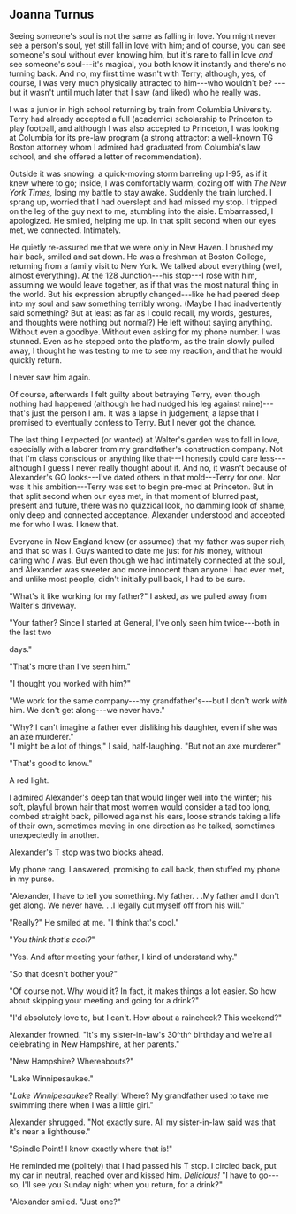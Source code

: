## Joanna Turnus

Seeing someone's soul is not the same as falling in love. You might
never see a person's soul, yet still fall in love with him; and of
course, you can see someone's soul without ever knowing him, but it's
rare to fall in love *and* see someone's soul---it's magical, you both
know it instantly and there's no turning back. And no, my first time
wasn't with Terry; although, yes, of course, I was very much physically
attracted to him---who wouldn't be? ---but it wasn't until much later
that I saw (and liked) who he really was.

I was a junior in high school returning by train from Columbia
University. Terry had already accepted a full (academic) scholarship to
Princeton to play football, and although I was also accepted to
Princeton, I was looking at Columbia for its pre-law program (a strong
attractor: a well-known TG Boston attorney whom I admired had graduated
from Columbia's law school, and she offered a letter of recommendation).

Outside it was snowing: a quick-moving storm barreling up I-95, as if it
knew where to go; inside, I was comfortably warm, dozing off with *The
New York Times,* losing my battle to stay awake. Suddenly the train
lurched. I sprang up, worried that I had overslept and had missed my
stop. I tripped on the leg of the guy next to me, stumbling into the
aisle. Embarrassed, I apologized. He smiled, helping me up. In that
split second when our eyes met, we connected. Intimately.

He quietly re-assured me that we were only in New Haven. I brushed my
hair back, smiled and sat down. He was a freshman at Boston College,
returning from a family visit to New York. We talked about everything
(well, almost everything). At the 128 Junction---his stop---I rose with
him, assuming we would leave together, as if that was the most natural
thing in the world. But his expression abruptly changed---like he had
peered deep into my soul and saw something terribly wrong. (Maybe I had
inadvertently said something? But at least as far as I could recall, my
words, gestures, and thoughts were nothing but normal?) He left without
saying anything. Without even a goodbye. Without even asking for my
phone number. I was stunned. Even as he stepped onto the platform, as
the train slowly pulled away, I thought he was testing to me to see my
reaction, and that he would quickly return.

I never saw him again.

Of course, afterwards I felt guilty about betraying Terry, even though
nothing had happened (although he had nudged his leg against
mine)---that's just the person I am. It was a lapse in judgement; a
lapse that I promised to eventually confess to Terry. But I never got
the chance.

The last thing I expected (or wanted) at Walter's garden was to fall in
love, especially with a laborer from my grandfather's construction
company. Not that I'm class conscious or anything like that---I honestly
could care less---although I guess I never really thought about it. And
no, it wasn't because of Alexander's GQ looks---I've dated others in
that mold---Terry for one. Nor was it his ambition---Terry was set to
begin pre-med at Princeton. But in that split second when our eyes met,
in that moment of blurred past, present and future, there was no
quizzical look, no damming look of shame, only deep and connected
acceptance. Alexander understood and accepted me for who I was. I knew
that.

Everyone in New England knew (or assumed) that my father was super rich,
and that so was I. Guys wanted to date me just for *his* money, without
caring who *I* was. But even though we had intimately connected at the
soul, and Alexander was sweeter and more innocent than anyone I had ever
met, and unlike most people, didn't initially pull back, I had to be
sure.

"What's it like working for my father?" I asked, as we pulled away from
Walter's driveway.

"Your father? Since I started at General, I've only seen him
twice---both in the last two

days."

"That's more than I've seen him."

"I thought you worked with him?"

"We work for the same company---my grandfather's---but I don't work
*with* him. We don't get along---we never have."

"Why? I can't imagine a father ever disliking his daughter, even if she
was an axe murderer."\
"I might be a lot of things," I said, half-laughing. "But not an axe
murderer."

"That's good to know."

A red light.

I admired Alexander's deep tan that would linger well into the winter;
his soft, playful brown hair that most women would consider a tad too
long, combed straight back, pillowed against his ears, loose strands
taking a life of their own, sometimes moving in one direction as he
talked, sometimes unexpectedly in another.

Alexander's T stop was two blocks ahead.

My phone rang. I answered, promising to call back, then stuffed my phone
in my purse.

"Alexander, I have to tell you something. My father. . .My father and I
don't get along. We never have. . .I legally cut myself off from his
will."

"Really?" He smiled at me. "I think that's cool."

"*You think* *that's* *cool?*"

"Yes. And after meeting your father, I kind of understand why."

"So that doesn't bother you?"

"Of course not. Why would it? In fact, it makes things a lot easier. So
how about skipping your meeting and going for a drink?"

"I'd absolutely love to, but I can't. How about a raincheck? This
weekend?"

Alexander frowned. "It's my sister-in-law's 30^th^ birthday and we're
all celebrating in New Hampshire, at her parents."

"New Hampshire? Whereabouts?"

"Lake Winnipesaukee."

"*Lake Winnipesaukee*? Really! Where? My grandfather used to take me
swimming there when I was a little girl."

Alexander shrugged. "Not exactly sure. All my sister-in-law said was
that it's near a lighthouse."

"Spindle Point! I know exactly where that is!"

He reminded me (politely) that I had passed his T stop. I circled back,
put my car in neutral, reached over and kissed him. *Delicious!* "I have
to go---so, I'll see you Sunday night when you return, for a drink?"

"Alexander smiled. "Just one?"
